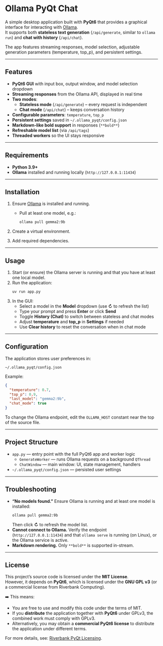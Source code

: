# Ollama PyQt Chat

A simple desktop application built with **PyQt6** that provides a graphical interface for interacting with [Ollama](https://ollama.ai/).  
It supports both **stateless text generation** (`/api/generate`, similar to `ollama run`) and **chat with history** (`/api/chat`).  

The app features streaming responses, model selection, adjustable generation parameters (temperature, top_p), and persistent settings.

---

## Features

- **PyQt6 GUI** with input box, output window, and model selection dropdown
- **Streaming responses** from the Ollama API, displayed in real time
- **Two modes**:
  - **Stateless mode** (`/api/generate`) – every request is independent
  - **Chat mode** (`/api/chat`) – keeps conversation history
- **Configurable parameters**: `temperature`, `top_p`
- **Persistent settings** saved in `~/.ollama_pyqt/config.json`
- **Markdown-like bold support** in responses (`**bold**`)
- **Refreshable model list** (via `/api/tags`)
- **Threaded workers** so the UI stays responsive

---

## Requirements

- **Python 3.9+**
- **Ollama** installed and running locally (`http://127.0.0.1:11434`)

---

## Installation

1. Ensure [Ollama](https://ollama.ai) is installed and running.
   - Pull at least one model, e.g.:
     ```bash
     ollama pull gemma2:9b
     ```

2. Create a virtual environment.

3. Add required dependencies.

---

## Usage

1. Start (or ensure) the Ollama server is running and that you have at least one local model.
2. Run the application:
   ```bash
   uv run app.py
   ```
3. In the GUI:
   - Select a model in the **Model** dropdown (use **↻** to refresh the list)
   - Type your prompt and press **Enter** or click **Send**
   - Toggle **History (Chat)** to switch between stateless and chat modes
   - Adjust **temperature** and **top_p** in **Settings** if needed
   - Use **Clear history** to reset the conversation when in chat mode

---

## Configuration

The application stores user preferences in:

```
~/.ollama_pyqt/config.json
```

Example:
```json
{
  "temperature": 0.7,
  "top_p": 0.9,
  "last_model": "gemma2:9b",
  "chat_mode": true
}
```

To change the Ollama endpoint, edit the `OLLAMA_HOST` constant near the top of the source file.

---

## Project Structure

- `app.py` — entry point with the full PyQt6 app and worker logic
  - `GenerateWorker` — runs Ollama requests on a background `QThread`
  - `ChatWindow` — main window: UI, state management, handlers
- `~/.ollama_pyqt/config.json` — persisted user settings

---

## Troubleshooting

- **“No models found.”** Ensure Ollama is running and at least one model is installed:
  ```bash
  ollama pull gemma2:9b
  ```
  Then click **↻** to refresh the model list.
- **Cannot connect to Ollama.** Verify the endpoint (`http://127.0.0.1:11434`) and that `ollama serve` is running (on Linux), or the Ollama service is active.
- **Markdown rendering.** Only `**bold**` is supported in-stream.

---

## License

This project’s source code is licensed under the **MIT License**.  
However, it depends on **PyQt6**, which is licensed under the **GNU GPL v3** (or a commercial license from Riverbank Computing).  

➡️ This means:  
- You are free to use and modify this code under the terms of MIT.  
- If you **distribute** the application together with **PyQt6** under GPLv3, the combined work must comply with GPLv3.  
- Alternatively, you may obtain a **commercial PyQt6 license** to distribute the application under different terms.  

For more details, see: [Riverbank PyQt Licensing](https://www.riverbankcomputing.com/commercial/pyqt).

